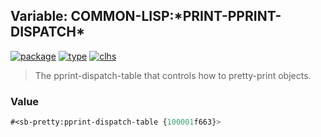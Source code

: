## Variable: COMMON-LISP:\*PRINT-PPRINT-DISPATCH\*
[![package](https://img.shields.io/badge/Package-COMMON--LISP-5f9ea0.svg?style=social&colorA=999999)](../) [![type](https://img.shields.io/badge/Type-Variable-5f9ea0.svg?style=social&colorA=999999)](../#variable) [![clhs](https://img.shields.io/badge/CLHS-*PRINT--PPRINT--DISPATCH*-5f9ea0.svg?style=social&colorA=999999)](http://www.lispworks.com/documentation/HyperSpec/Body/v_pr_ppr.htm) 

> The pprint-dispatch-table that controls how to pretty-print objects.

### Value
```cl
#<sb-pretty:pprint-dispatch-table {100001f663}>
```
